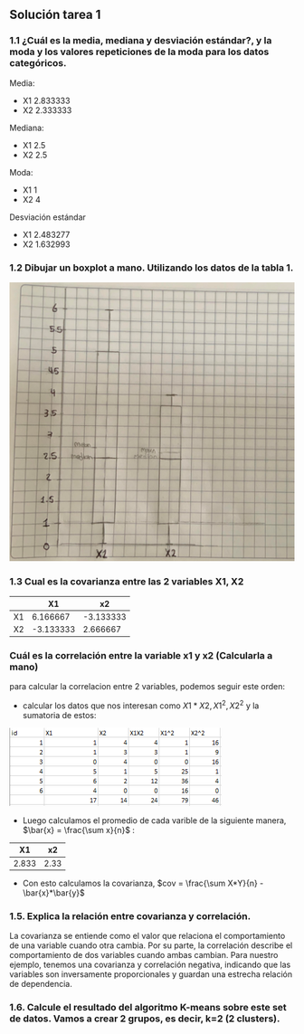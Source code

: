 ## Solución tarea 1

### 1.1 ¿Cuál es la media, mediana y desviación estándar?, y la moda y los valores repeticiones de la moda para los datos categóricos.
Media:
- X1    2.833333
- X2    2.333333

Mediana:

- X1    2.5
- X2    2.5

Moda:

- X1    1 
- X2    4

Desviación estándar

- X1    2.483277
- X2    1.632993

### 1.2 Dibujar un boxplot a mano. Utilizando los datos de la tabla 1.

![Dibujo del boxplot](./img/boxplot.jpg)

### 1.3 Cual es la covarianza entre las 2 variables X1, X2

| |X1|x2|
|---|---|---|
|X1|6.166667|-3.133333|
|X2|-3.133333|2.666667|


### Cuál es la correlación entre la variable x1 y x2 (Calcularla a mano)
para calcular la correlacion entre 2 variables, podemos seguir este orden:
- calcular los datos que nos interesan como $X1*X2, X1^{2}, X2^{2}$ y la sumatoria de estos:

![Tabla 1](./img/Table1.PNG)

- Luego calculamos el promedio de cada varible de la siguiente manera, $\bar{x} = \frac{\sum x}{n}$ :

|X1|x2|
|---|---|
|2.833|2.33|

- Con esto calculamos la covarianza, $cov = \frac{\sum X*Y}{n} - \bar{x}*\bar{y}$

### 1.5. Explica la relación entre covarianza y correlación.
La covarianza se entiende como el valor que relaciona el comportamiento de una variable cuando otra cambia. Por su parte, la correlación describe el comportamiento de dos variables cuando ambas cambian. Para nuestro ejemplo, tenemos una covarianza y correlación negativa, indicando que las variables son inversamente proporcionales y guardan una estrecha relación de dependencia.

### 1.6. Calcule el resultado del algoritmo K-means sobre este set de datos. Vamos a crear 2 grupos, es decir, k=2 (2 clusters).
